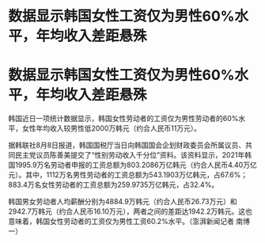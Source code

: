 # 数据显示韩国女性工资仅为男性60%水平，年均收入差距悬殊

# 数据显示韩国女性工资仅为男性60%水平，年均收入差距悬殊

韩国近日一项统计数据显示，韩国女性劳动者的工资仅为男性劳动者的60%水平，女性年均收入较男性低2000万韩元（约合人民币11万元）。

据韩联社8月8日报道，韩国国税厅当日向韩国国会企划财政委员会所属议员、共同民主党议员陈善美提交了“性别劳动收入千分位”资料。该资料显示，2021年韩国1995.9万名劳动者申报的工资总额为803.2086万亿韩元（约合人民币4.40万亿元）。其中，1112万名男性劳动者的工资总额为543.1903万亿韩元，占67.6%；883.4万名女性劳动者的工资总额为259.9735万亿韩元，占32.4%。

韩国男女劳动者人均薪酬分别为4884.9万韩元（约合人民币26.73万元）和2942.7万韩元（约合人民币16.10万元），两者之间的差距达1942.2万韩元。这也意味着，韩国女性劳动者的工资仅为男性工资60.2%水平。（澎湃新闻记者
南博一）

